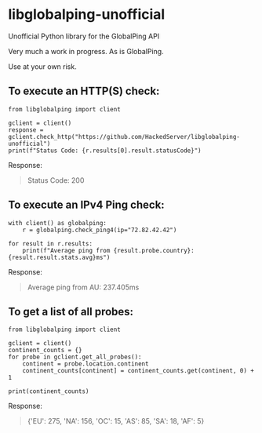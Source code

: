 # libglobalping-unofficial
Unofficial Python library for the GlobalPing API


Very much a work in progress. As is GlobalPing.

Use at your own risk.



## To execute an HTTP(S) check:

```
from libglobalping import client

gclient = client()
response = gclient.check_http("https://github.com/HackedServer/libglobalping-unofficial")
print(f"Status Code: {r.results[0].result.statusCode}")
```

Response:
> Status Code: 200

## To execute an IPv4 Ping check:

```
with client() as globalping:
    r = globalping.check_ping4(ip="72.82.42.42")

for result in r.results:
    print(f"Average ping from {result.probe.country}: {result.result.stats.avg}ms")
```

Response:
> Average ping from AU: 237.405ms

## To get a list of all probes:

```
from libglobalping import client

gclient = client()
continent_counts = {}
for probe in gclient.get_all_probes():
    continent = probe.location.continent
    continent_counts[continent] = continent_counts.get(continent, 0) + 1

print(continent_counts)

```

Response:

> {'EU': 275, 'NA': 156, 'OC': 15, 'AS': 85, 'SA': 18, 'AF': 5}


